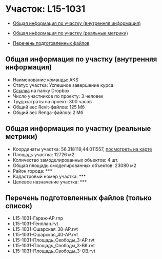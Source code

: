 # Участок: L15-1031

* [Общая информация по участку (внутренняя информация)](#Chapter1)

* [Общая информация по участку (реальные метрики)](#Chapter2)

* [Перечень подготовленных файлов](#Chapter3)

## <a id="Chapter1"></a> Общая информация по участку (внутренняя информация)
+ Наименование команды: AKS
+ Статус участка: Успешное завершение курса
+ [Ссылка](https://www.dropbox.com/sh/wvvgv1nw1iqred9/AAAP1YHMkowlCtG4iZTbT8J6a/L15_1031?dl=0) на папку Dropbox
+ Число участников по проекту: 3 человек
+ Трудозатраты на проект: 300 часов
+ Общий вес Revit-файлов: 125 Мб
+ Общий вес Renga-файлов: 2 Мб
## <a id="Chapter2"></a> Общая информация по участку (реальные метрики)
+ Координаты участка: 56.318119,44.011557, [посмотреть на карте](https://yandex.ru/maps/47/nizhny-novgorod/?ll=44.011557%2C56.318119&z=19)
+ Площадь участка: 12726 м2
+ Количество замоделированных объектов: 4 шт.
+ Общая площадь смоделированных объектов: 23080 м2
+ Район города: *** 
+ Кадастровый номер участка: *** 
+ Целевое назначение участка: *** 
## <a id="Chapter3"></a> Перечень подготовленных файлов (только список)
+ L15-1031-Гараж-АР.rnp
+ L15-1031-Генплан.rvt
+ L15-1031-Ошарская_38-АР.rvt
+ L15-1031-Ошарская_40-АР.rvt
+ L15-1031-Площадь_Свободы_3-АР.rvt
+ L15-1031-Площадь_Свободы_3-ВК.rvt
+ L15-1031-Площадь_Свободы_3-ОВ.rvt
